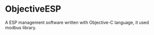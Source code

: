 # ObjectiveESP
A ESP management software written with Objective-C language,
it used modbus library.
